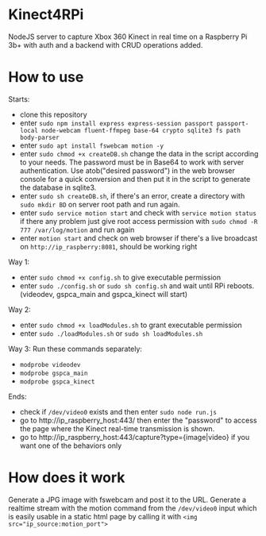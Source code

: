 # Kinect4RPi

NodeJS server to capture Xbox 360 Kinect in real time on a Raspberry Pi 3b+ with auth and a backend with CRUD operations added.
# How to use
Starts:
- clone this repository
- enter `sudo npm install express express-session passport passport-local node-webcam fluent-ffmpeg base-64 crypto sqlite3 fs path body-parser`
- enter `sudo apt install fswebcam motion -y`
- enter `sudo chmod +x createDB.sh` change the data in the script according to your needs. The password must be in Base64 to work with server authentication. Use atob("desired password") in the web browser console for a quick conversion and then put it in the script to generate the database in sqlite3.
- enter `sudo sh createDB.sh`, if there's an error, create a directory with `sudo mkdir BD` on server root path and run again.
- enter `sudo service motion start` and check with `service motion status` if there any problem just give root access permission with `sudo chmod -R 777 /var/log/motion` and run again
- enter `motion start` and check on web browser if there's a live broadcast on `http://ip_raspberry:8081`, should be working right
 
Way 1:
- enter `sudo chmod +x config.sh` to give executable permission
- enter `sudo ./config.sh` or `sudo sh config.sh` and wait until RPi reboots. (videodev, gspca_main and gspca_kinect will start)


Way 2:
- enter `sudo chmod +x loadModules.sh` to grant executable permission
- enter `sudo ./loadModules.sh` or `sudo sh loadModules.sh`

Way 3:
Run these commands separately:
- `modprobe videodev`
- `modprobe gspca_main`
- `modprobe gspca_kinect`

Ends:
- check if `/dev/video0` exists and then enter `sudo node run.js`
- go to http://ip_raspberry_host:443/ then enter the "password" to access the page where the Kinect real-time transmission is shown.
- go to http://ip_raspberry_host:443/capture?type={image|video} if you want one of the behaviors only
  
# How does it work

Generate a JPG image with fswebcam and post it to the URL.
Generate a realtime stream with the motion command from the `/dev/video0` input which is easily usable in a static html page by calling it with `<img src="ip_source:motion_port">`
